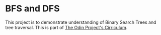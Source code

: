# BFS and DFS
This project is to demonstrate understanding of Binary Search Trees and tree traversal. This is part of [The Odin Project's Cirriculum](http://www.theodinproject.com/courses/ruby-programming/lessons/data-structures-and-algorithms?ref=lnav).